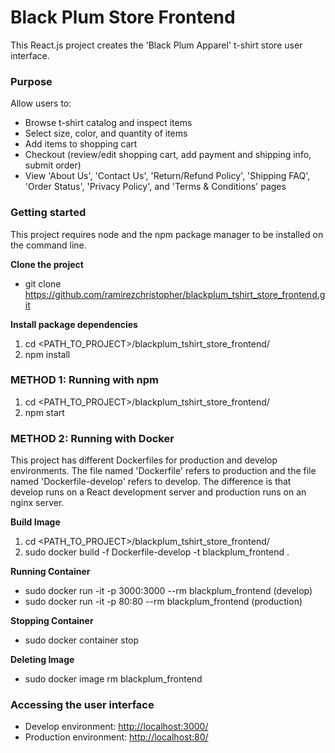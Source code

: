 # Black Plum Store Frontend

This React.js project creates the 'Black Plum Apparel' t-shirt store user interface.

### Purpose

Allow users to:
  * Browse t-shirt catalog and inspect items
  * Select size, color, and quantity of items
  * Add items to shopping cart
  * Checkout (review/edit shopping cart, add payment and shipping info, submit order)
  * View 'About Us', 'Contact Us', 'Return/Refund Policy', 'Shipping FAQ', 'Order Status', 'Privacy Policy', and 'Terms & Conditions' pages

### Getting started

This project requires node and the npm package manager to be installed on the command line.

**Clone the project**
   * git clone https://github.com/ramirezchristopher/blackplum_tshirt_store_frontend.git

**Install package dependencies**
  1. cd <PATH_TO_PROJECT>/blackplum_tshirt_store_frontend/
  2. npm install


### METHOD 1: Running with npm

  1. cd <PATH_TO_PROJECT>/blackplum_tshirt_store_frontend/
  2. npm start


### METHOD 2: Running with Docker

This project has different Dockerfiles for production and develop environments.
The file named 'Dockerfile' refers to production and the file named 'Dockerfile-develop' refers to develop.
The difference is that develop runs on a React development server and production runs on an nginx server.

**Build Image**
  1. cd <PATH_TO_PROJECT>/blackplum_tshirt_store_frontend/
  2. sudo docker build -f Dockerfile-develop -t blackplum_frontend .

**Running Container**
  * sudo docker run -it -p 3000:3000 --rm blackplum_frontend (develop)
  * sudo docker run -it -p 80:80 --rm blackplum_frontend (production)

**Stopping Container**
  * sudo docker container stop <container id>

**Deleting Image**
  * sudo docker image rm blackplum_frontend


### Accessing the user interface

  * Develop environment: [http://localhost:3000/](http://localhost:3000/)
  * Production environment: [http://localhost:80/](http://localhost:80/)
